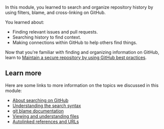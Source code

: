 In this module, you learned to search and organize repository history by using filters, blame, and cross-linking on GitHub.

You learned about:

- Finding relevant issues and pull requests.
- Searching history to find context.
- Making connections within GitHub to help others find things.

Now that you're familiar with finding and organizing information on GitHub, learn to [Maintain a secure repository by using GitHub best practices](/training/modules/maintain-secure-repository-github/).

## Learn more

Here are some links to more information on the topics we discussed in this module:

- [About searching on GitHub](https://docs.github.com/search-github/getting-started-with-searching-on-github/about-searching-on-github)
- [Understanding the search syntax](https://docs.github.com/search-github/getting-started-with-searching-on-github/understanding-the-search-syntax)
- [git blame documentation](https://git-scm.com/docs/git-blame?azure-portal=true)
- [Viewing and understanding files](https://docs.github.com/repositories/working-with-files/using-files/viewing-a-file)
- [Autolinked references and URLs](https://docs.github.com/get-started/writing-on-github/working-with-advanced-formatting/autolinked-references-and-urls)
